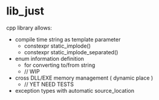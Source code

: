 # lib_just
cpp library allows:
* compile time string as template parameter
  * constexpr static_implode()
  * constexpr static_implode_separated()
* enum information definition
  * for converting to/from string
  * // WIP
* cross DLL/EXE memory management ( dynamic place )
  * // YET NEED TESTS
* exception types with automatic source_location
